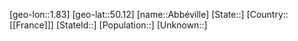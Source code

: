 ﻿---
location: [50.12,1.83]
mapzoom: [7,12] 
mapmarker: city 
type: City
tags:
- geo/City


SpocWebEntityId: 28647
isDeleted: false
confidential: public

---
[geo-lon::1.83]
[geo-lat::50.12]
[name::Abbéville]
[State::]
[Country::[[France]]]
[StateId::]
[Population::]
[Unknown::]

